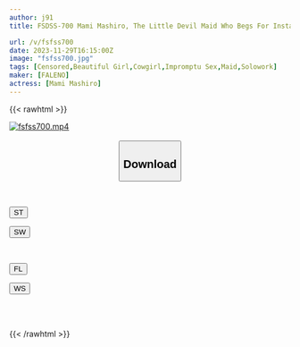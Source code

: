 ```yaml
---
author: j91
title: FSDSS-700 Mami Mashiro, The Little Devil Maid Who Begs For Instant Sex Anytime And Anywhere To Ruin Me (My Husband)

url: /v/fsfss700
date: 2023-11-29T16:15:00Z
image: "fsfss700.jpg"
tags: [Censored,Beautiful Girl,Cowgirl,Impromptu Sex,Maid,Solowork]
maker: [FALENO]
actress: [Mami Mashiro]
---
```



{{< rawhtml >}}

<div class="video" data-videoid="wVrlavGY6KSJqkm">
    <a href="javascript:;">
        <img src="/v/fsfss700/fsfss700.jpg" width="WIDTH" height="HEIGHT" alt="fsfss700.mp4" loading="lazy">
    </a>
</div>

<script type="text/javascript" src="https://j91.asia/asset/on-demand-st.js"></script>

<br>
  <link rel="stylesheet" href="https://j91.asia/asset/bs5.css">
  
  <center>
  <button class="btn btn-primary" type="button" data-bs-toggle="collapse" data-bs-target=".multi-collapse" aria-expanded="false" aria-controls="multiCollapseExample1 multiCollapseExample2"><h2>Download</h2></button></center>
</p>
<div class="row">
  <div class="col">
    <div class="collapse multi-collapse" id="multiCollapseExample1">
      <div class="card card-body">
	      	      <br>
<div class="buttons">  
<p><a href="https://streamtape.to/v/wVrlavGY6KSJqkm" target="_blank"><button class="btn-hover color-3"><i class="fa fa-download"></i> ST</button></a></p>
<p><a href="https://flaswish.com/jes5t573t8kz" target="_blank"><button class="btn-hover color-2"><i class="fa fa-download"></i> SW</button></a></p></div>
    </div>
  </div>
</div>
  <div class="col">
    <div class="collapse multi-collapse" id="multiCollapseExample2">
      <div class="card card-body">
	      <br>
<div class="buttons">
<p><a href="https://filelions.site/f/w43k4n5stk95" target="_blank"><button class="btn-hover color-9"><i class="fa fa-download"></i> FL</button></a></p>
<p><a href="https://wolfstream.tv/alirtq96uldq/fsdss-699.mp4.html" target="_blank"><button class="btn-hover color-8"><i class="fa fa-download"></i> WS</button></a></p></div>
<br><br>
      </div>
    </div>
  </div>
</div>

{{< /rawhtml >}}